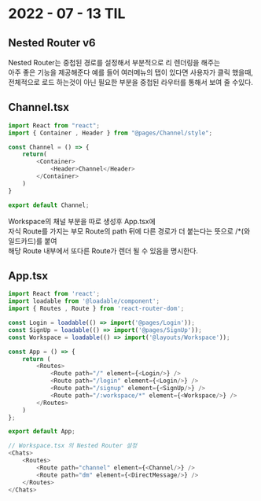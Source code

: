 # 2022 - 07 - 13 TIL

## Nested Router v6
Nested Router는 중첩된 경로를 설정해서 부분적으로 리 렌더링을 해주는<br>
아주 좋은 기능을 제공해준다 예를 들어 여러메뉴의 탭이 있다면 사용자가 클릭 했을때,<br>
전체적으로 로드 하는것이 아닌 필요한 부분을 중첩된 라우터를 통해서 보여 줄 수있다.

## Channel.tsx
```javascript
import React from "react";
import { Container , Header } from "@pages/Channel/style";

const Channel = () => {
    return(
        <Container>
            <Header>Channel</Header>
        </Container>
    )
}

export default Channel;
```
Workspace의 채널 부분을 따로 생성후 App.tsx에<br>
자식 Route를 가지는 부모 Route의 path 뒤에 다른 경로가 더 붙는다는 뜻으로 /*(와일드카드)를 붙여<br>
해당 Route 내부에서 또다른 Route가 렌더 될 수 있음을 명시한다.

## App.tsx

```javascript
import React from 'react';
import loadable from '@loadable/component';
import { Routes , Route } from 'react-router-dom';

const Login = loadable(() => import('@pages/Login'));
const SignUp = loadable(() => import('@pages/SignUp'));
const Workspace = loadable(() => import('@layouts/Workspace'));

const App = () => {
    return (
        <Routes>
            <Route path="/" element={<Login/>} />
            <Route path="/login" element={<Login/>} />
            <Route path="/signup" element={<SignUp/>} />
            <Route path="/:workspace/*" element={<Workspace/>} />
        </Routes>
    )
};

export default App;

// Workspace.tsx 의 Nested Router 설정
<Chats>
    <Routes>
        <Route path="channel" element={<Channel/>} />
        <Route path="dm" element={<DirectMessage/>} />
    </Routes>
</Chats>
```
